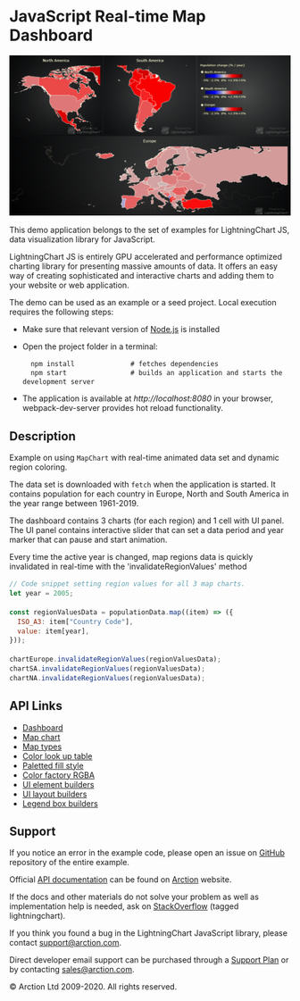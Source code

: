 # JavaScript Real-time Map Dashboard

![JavaScript Real-time Map Dashboard](mapChartTimeline.png)

This demo application belongs to the set of examples for LightningChart JS, data visualization library for JavaScript.

LightningChart JS is entirely GPU accelerated and performance optimized charting library for presenting massive amounts of data. It offers an easy way of creating sophisticated and interactive charts and adding them to your website or web application.

The demo can be used as an example or a seed project. Local execution requires the following steps:

- Make sure that relevant version of [Node.js](https://nodejs.org/en/download/) is installed
- Open the project folder in a terminal:

        npm install              # fetches dependencies
        npm start                # builds an application and starts the development server

- The application is available at *http://localhost:8080* in your browser, webpack-dev-server provides hot reload functionality.


## Description

Example on using `MapChart` with real-time animated data set and dynamic region coloring.

The data set is downloaded with `fetch` when the application is started.
It contains population for each country in Europe, North and South America in the year range between 1961-2019.

The dashboard contains 3 charts (for each region) and 1 cell with UI panel.
The UI panel contains interactive slider that can set a data period and year marker that can pause and start animation.

Every time the active year is changed, map regions data is quickly invalidated in real-time with the 'invalidateRegionValues' method

```js
// Code snippet setting region values for all 3 map charts.
let year = 2005;

const regionValuesData = populationData.map((item) => ({
  ISO_A3: item["Country Code"],
  value: item[year],
}));

chartEurope.invalidateRegionValues(regionValuesData);
chartSA.invalidateRegionValues(regionValuesData);
chartNA.invalidateRegionValues(regionValuesData);
```


## API Links

* [Dashboard]
* [Map chart]
* [Map types]
* [Color look up table]
* [Paletted fill style]
* [Color factory RGBA]
* [UI element builders]
* [UI layout builders]
* [Legend box builders]


## Support

If you notice an error in the example code, please open an issue on [GitHub][0] repository of the entire example.

Official [API documentation][1] can be found on [Arction][2] website.

If the docs and other materials do not solve your problem as well as implementation help is needed, ask on [StackOverflow][3] (tagged lightningchart).

If you think you found a bug in the LightningChart JavaScript library, please contact support@arction.com.

Direct developer email support can be purchased through a [Support Plan][4] or by contacting sales@arction.com.

[0]: https://github.com/Arction/
[1]: https://www.arction.com/lightningchart-js-api-documentation/
[2]: https://www.arction.com
[3]: https://stackoverflow.com/questions/tagged/lightningchart
[4]: https://www.arction.com/support-services/

© Arction Ltd 2009-2020. All rights reserved.


[Dashboard]: https://www.arction.com/lightningchart-js-api-documentation/v3.1.0/classes/dashboard.html
[Map chart]: https://www.arction.com/lightningchart-js-api-documentation/v3.1.0/classes/mapchart.html
[Map types]: https://www.arction.com/lightningchart-js-api-documentation/v3.1.0/globals.html#maptypes
[Color look up table]: https://www.arction.com/lightningchart-js-api-documentation/v3.1.0/classes/lut.html
[Paletted fill style]: https://www.arction.com/lightningchart-js-api-documentation/v3.1.0/classes/palettedfill.html
[Color factory RGBA]: https://www.arction.com/lightningchart-js-api-documentation/v3.1.0/globals.html#colorrgba
[UI element builders]: https://www.arction.com/lightningchart-js-api-documentation/v3.1.0/globals.html#uielementbuilders
[UI layout builders]: https://www.arction.com/lightningchart-js-api-documentation/v3.1.0/globals.html#uilayoutbuilders
[Legend box builders]: https://www.arction.com/lightningchart-js-api-documentation/v3.1.0/globals.html#legendboxbuilders

